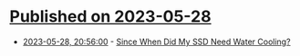 # [Published on 2023-05-28](index.md)

* [2023-05-28, 20:56:00](https://soylentnews.org/article.pl?sid=23/05/27/1758232&from=rss) - [Since When Did My SSD Need Water Cooling?](https://soylentnews.org/article.pl?sid=23/05/27/1758232&from=rss)
